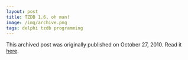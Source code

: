 ```yaml
---
layout: post
title: TZDB 1.6, oh man!
image: /img/archive.png
tags: delphi tzdb programming
---
```

This archived post was originally published on October 27, 2010. Read it [here](/alex.ciobanu.org/index9d87.html).
